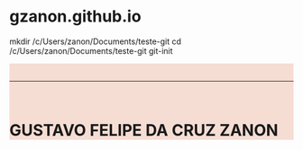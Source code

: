 # gzanon.github.io

mkdir /c/Users/zanon/Documents/teste-git
cd /c/Users/zanon/Documents/teste-git
git-init

<html>
    <head>
        <div class="fundo">
        <br>
        <hr noshade>
        <br>
        <!--Imagem-->
        <div class="div-1">
        <h1>GUSTAVO FELIPE DA CRUZ ZANON</h1> <div class="foto"> <img src="gustavozanon.png" alt="Foto" height="180" width="190" style="left: 983px; top: 20px; position: absolute" ></div>
        <style>
            .foto {
            border-radius: 50%;
            
            }

        </style>
        </div>
        <br>
        <hr noshade>
        <br>
    </head>
    <nav>
        <div class="NAVS">
        <a id="pagina_inic"></a>
        <h4><p><a href="#id_h1"><b>Informações Pessoais</b></a></p>
        <p><a href="#id_h2"><b>Formação Academica</b></a></p>
        <p><a href="#id_h3"><b>Experiencia Profissional</b></a></p>
        <p><a href="#id_h4"><b>Habilidades e Competências</b></a></p>
        <p><a href="#id_h5"><b>Idiomas</b></a></p>
        <p><a href="#id_h6"><b>Contatos</b></a></p></h4>
        </div>
    </nav>
<br>
<hr noshade>
<br>
<br>
<body>

    <br>
    <hr noshade>
    <br>
    <div class="div-2">
    <h1> <a id="id_h1"> </a> Informações Pessoais:</h1>
    <!-- lista não ordenada (UL) -->
    <ul>

    <li><b>Nome: </b> Gustavo Felipe da Cruz Zanon</li>
    <br>
    <li><b>Idade:</b> 22 Anos</li>
    <br>
    <li><b>Cidade:</b> Brusque - SC</li>
    <br>
    <li><b>Telefone:</b> 47 991780949</li>
    <br>
    <li><b>Email:</b> gustavofelipezanon@gmail.com</li>
    
    </ul>
    <!-- Botão -->
    <div class="voltar1">
    <a href="#pagina_inic"><button><b>Voltar</b></button></a>
    </div>
    <br>
    <hr noshade>
    <br>
    <br>
    <hr noshade>
    <br>
    <div class="Objt">
    <h2><b>Objetivo</b></h2>
    </div>
    <div class="text2">
    <p>Colaborar no crescimento da empresa com meus
        conhecimentos adquiridos ao decorrer de minhas
        experiencias,</p><p> na solução de problemas, melhorias e somar
        com meu espirito de equipe.
        </p>
    </div>
    <!-- Botão -->
    <div class="voltar2">
    <a href="#pagina_inic"><button><b>Voltar</b></button></a>
    </div>
    <br>
    <hr noshade>
    <br>
    <br>
    <br>
    <hr noshade>
    <br>
    <h2> <a id="id_h2"></a><b>Formação Academica:</b></h2>
    <!-- lista não ordenada (UL) -->
    <ul>

    <li><p><b>Ensino Fundamental completo:</b> Escola de Educação Basica Feliciano Pires - 2007 a 2014</li></p>
    <li><p><b>Curso Tecnico:</b> Senac - Vendas - 2017 a 2018</li></p>
    <li><p><b>Ensino Médio completo:</b> Colegio e Universidade São Luiz - 2015 a 2019</li></p>
    <li><p><b>Ensino Superior em andamento:</b> Centro Universiário de Brusque - Unifebe <br> <b>Curso: </b>Sistemas de Informação - 1º Semestre - 2023</li></p>
    
    </ul>
    <!-- Botão -->
    <div class="voltar3">
    <a href="#pagina_inic"><button><b>Voltar</b></button></a>
    </div>
    <br>
    <hr noshade>
    <br>
    <br>
    <hr noshade>
    <br>
    <h2><a id="id_h3"></a><b>Experiencia Profissional:</b></h2>
    <!-- lista não ordenada (UL) -->
    <ul>

    <p><li><b>Auxiliar de Almoxarifado</b> - Mega Motos Com. Imp. Exp. LTDA - <b>Fevereiro 2017 a Julho 2018</b> - Jovem Aprendiz Senac</li></p>
    <p><li><b>Auxiliar de Almoxarifado</b> - Mega Motos Com. Imp. Exp. LTDA - <b>Janeiro 2020 a Março 2022</b></li></p>
    <p><li><b>Team Coach e-Sports</b> - Liberty Gaming Jogos Eletronicos LTDA - <b>Janeiro 2021 a Julho 2021</b></li></p>
    <p><li><b>Consultor de Vendas</b> - Mega Motos Com. Imp. Exp. LTDA - <b>Abril 2022 a Atual</b></li></p>
    
    </ul>
    <!-- Botão -->
    <div class="voltar4">
    <a href="#pagina_inic"><button><b>Voltar</b></button></a>
    </div>
    <br>
    <hr noshade>
    <br>
    <br>
    <hr noshade>
    <br>
    <h2><a id="id_h4"></a><b>Habilidades e Competências:</b></h2>
    <!-- lista não ordenada (UL) -->
    <ul>
    
    <li>Comunicação</li> 
    <li>Proatividade</li>
    <li>Paciência</li>
    <li>Resiliência</li>
    <li>Afinidade com Tecnologias</li>
    
    </ul>
    <!-- Botão -->
    <div class="voltar5">
    <a href="#pagina_inic"><button><b>Voltar</b></button></a>
    </div>
    <br>
    <hr noshade>
    <br>
    <br>
    <hr noshade>
    <br>
    <h2><a id="id_h5"></a><b>Idiomas:</b></h2>
    <!-- lista não ordenada (UL) -->
    <ul>
    
    <li><b>Inglês</b> - Avançado - CCAA 2012 a 2015</li>

    </ul>
    <!-- Botão -->
    <div class="voltar6">
    <a href="#pagina_inic"><button><b>Voltar</b></button></a>
    </div>
    <br>
    <hr noshade>
    <br>
    <br>
    <hr noshade>
    <br>
    </div>
    <!--Style das div's CSS (Todas exceto .foto)-->
    <style>
        .div-1 {
            text-align: center;
            margin: 10px;
            height: 40px;
        
        }

        .div-2 {
            text-align: justify;
        }

        .fundo {
            background-color: rgb(245, 221, 211);
        }
        
        .Objt { 

            text-align: center;
        }

        .text2 { 
            text-align: center;
        }

        .FOOTER2 {
            text-align: center;
            word-spacing: 10px;
            
        }

        .NAVS {
            text-align: center;
            }

        .voltar1 {
            text-align: center;
        }

        .voltar2 {
            text-align: center;
        }

        .voltar3 {
            text-align: center;
        }

        .voltar4 {
            text-align: center;
        }

        .voltar5 {
            text-align: center;
        }

        .voltar6 {
            text-align: center;
        }

        .voltar7 {
            text-align: center;
        }

        .botao_final {
            text-align: center;
        }

    </style>
    <!-- Tabela -->
    <table border="2">

        <tr>

            <th>Horas</th>
            <th>Segunda</th>
            <th>Terça</th>
            <th>Quarta</th>
            <th>Quinta</th>
            <th>Sexta</th>
            <th colspan="2">Final de semana</th>
            
        </tr>
        <tr>

            <td rowspan="1"><b>5h30-7h</b></td>
            <td>Ir a Academia</td>
            <td>Ir a Academia</td>
            <td>Ir a Academia</td>
            <td>Ir a Academia</td>
            <td>Ir a Academia</td>
            <td rowspan="1">Dormir</td>
        </tr>
        <tr>

            <td rowspan="1"><b>8h-17h55</b></td>
            <td>Trabalhar</td>
            <td>Trabalhar</td>
            <td>Trabalhar</td>
            <td>Trabalhar</td>
            <td>Trabalhar</td>
            <td rowspan="1">Lazer</td>
        </tr>

        <tr>

            <td rowspan="1"><b>18hr-21h55</b></td>
            <td>Ir a Faculdade</td>
            <td>Ir a Faculdade</td>
            <td>Ir a Faculdade</td>
            <td>Ir a Faculdade</td>
            <td>Ir a Faculdade</td>
            <td rowspan="1">Lazer</td>
        </tr>
        <tr>

            <td rowspan="1"><b>22hr</b></td>
            <td>Ir pra casa</td>
            <td>Ir pra casa</td>
            <td>Ir pra casa</td>
            <td>Ir pra casa</td>
            <td>Ir pra casa</td>
            <td rowspan="1">Sair com amigos</td>

        </tr>

    </table>

    <br>
    <!-- Botão -->
    <div class="voltar7">
        <a href="#pagina_inic"><button><b>Voltar</b></button></a>
        </div>
    
    <br>
    <hr noshade>
    <br>

    <footer>
        <!-- Botão -->
        <div class="FOOTER2">
        <a id="id_h6"></a>
        <p><h4><a href="https://www.instagram.com/gf_znn/"target="_blank"><button><b>Instragram</b></button></a>
        <a href="https://wa.me/5547991780949" target="_blank"><button><b>Whatsapp</b></button></a>
        <a href="https://www.linkedin.com/in/gustavo-zanon-4a82a7201/" target="_blank"><button><b>Linkedin</b></button></a>
        <a href="https://github.com/gzanonn" target="_blank"><button><b>GitHub</b></button></a></h4></p>
        </div>
         <!-- Botão com atributo de evento -->
        <div class="botao_final">
        <button onclick="alert('OBRIGADO POR CHEGAR ATÉ AQUI!!!')"><b>Clique aqui!</b></button>
        </div>
    <br>
    <hr noshade>
        <!-- Bônus de Barra final-->
        <marquee behavior="" direction="right" scrollamount="30">Curriculo Gustavo Zanon</marquee>

    </footer>
    <hr noshade>
    </div>

</body>
    
</html>



<!--Video e lista ordenada (OL) não foram utilizadas por fugirem do padrão Curriculo!-->
<!--Caso necessário, realizo um novo projeto usando essas Tags/Atributos-->
